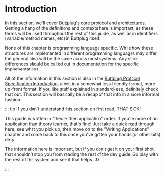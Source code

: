 # Introduction

In this section, we'll cover Buttplug's core protocol and architectures. Getting a hang of the definitions and contexts here is important, as these terms will be used throughout the rest of this guide, as well as in identifiers (variable/method names, etc) in Buttplug itself.

None of this chapter is programming language specific. While how these structures are implemented in different programming languages may differ, the general idea will be the same across most systems. Any stark differences should be called out in documentation for the specific implementations.

All of the information in this section is also in the [Buttplug Protocol Specification Introduction](https://buttplug-spec.docs.buttplug.io), albeit in a somewhat less friendly format, more up-front format. If you like stuff explained in standard-ese, definitely check that out. This section will basically be a recap of that info in a more informal fashion.

::: tip If you don't understand this section on first read, THAT'S OK!

This guide is written in "theory then application" order. If you're more of an application than theory learner, that's fine! Just take a quick read through here, see what you pick up, then move on to the "Writing Applications" chapter and come back to this once you've gotten your hands (or other bits) dirty.

The information here is important, but if you don't get it on your first shot, that shouldn't stop you from reading the rest of the dev guide. Go play with the rest of the system and see if that helps. :D

:::